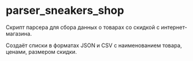 # parser_sneakers_shop

Скрипт парсера для сбора данных о товарах со скидкой с интернет-магазина. 

Создаёт списки в форматах JSON и CSV с наименованием товара, ценами, размером скидки.
